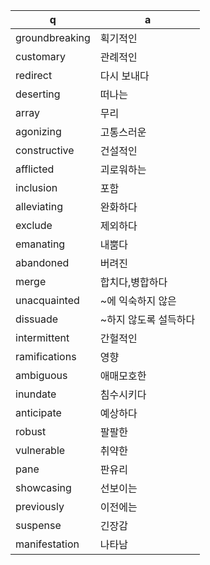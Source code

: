 q | a
---|---
groundbreaking	| 획기적인
customary	| 관례적인
redirect	| 다시 보내다
deserting	| 떠나는
array		| 무리
agonizing	| 고통스러운
constructive	| 건설적인
afflicted	| 괴로워하는
inclusion	| 포함
alleviating	| 완화하다
exclude		| 제외하다
emanating	| 내뿜다
abandoned	| 버려진
merge		| 합치다,병합하다
unacquainted	| ~에 익숙하지 않은
dissuade	| ~하지 않도록 설득하다
intermittent	| 간헐적인
ramifications	| 영향
ambiguous	| 애매모호한
inundate	| 침수시키다
anticipate	| 예상하다
robust		| 팔팔한
vulnerable	| 취약한
pane		| 판유리
showcasing	| 선보이는
previously	| 이전에는
suspense	| 긴장감
manifestation	| 나타남
	